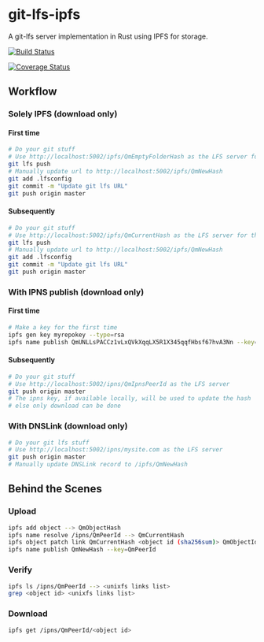 # git-lfs-ipfs

A git-lfs server implementation in Rust using IPFS for storage.

[![Build Status](https://travis-ci.org/sameer/git-lfs-ipfs.svg?branch=master)](https://travis-ci.org/sameer/git-lfs-ipfs)

[![Coverage Status](https://coveralls.io/repos/github/sameer/git-lfs-ipfs/badge.svg?branch=master)](https://coveralls.io/github/sameer/git-lfs-ipfs?branch=master)

## Workflow

### Solely IPFS (download only)

#### First time

```bash
# Do your git stuff
# Use http://localhost:5002/ipfs/QmEmptyFolderHash as the LFS server for the first time
git lfs push
# Manually update url to http://localhost:5002/ipfs/QmNewHash
git add .lfsconfig
git commit -m "Update git lfs URL"
git push origin master
```

#### Subsequently

```bash
# Do your git stuff
# Use http://localhost:5002/ipfs/QmCurrentHash as the LFS server for the first time
git lfs push
# Manually update url to http://localhost:5002/ipfs/QmNewHash
git add .lfsconfig
git commit -m "Update git lfs URL"
git push origin master
```

### With IPNS publish (download only)

#### First time

```bash
# Make a key for the first time
ipfs gen key myrepokey --type=rsa
ipfs name publish QmUNLLsPACCz1vLxQVkXqqLX5R1X345qqfHbsf67hvA3Nn --key=myrepokey
```

#### Subsequently

```bash
# Do your git stuff
# Use http://localhost:5002/ipns/QmIpnsPeerId as the LFS server
git push origin master
# The ipns key, if available locally, will be used to update the hash
# else only download can be done
```

### With DNSLink (download only)

```bash
# Do your git lfs stuff
# Use http://localhost:5002/ipns/mysite.com as the LFS server
git push origin master
# Manually update DNSLink record to /ipfs/QmNewHash
```

## Behind the Scenes

### Upload

```bash
ipfs add object --> QmObjectHash
ipfs name resolve /ipns/QmPeerId --> QmCurrentHash
ipfs object patch link QmCurrentHash <object id (sha256sum)> QmObjectId --> QmNewHash
ipfs name publish QmNewHash --key=QmPeerId
```

### Verify

```bash
ipfs ls /ipns/QmPeerId --> <unixfs links list>
grep <object id> <unixfs links list>
```

### Download

```bash
ipfs get /ipns/QmPeerId/<object id>
```
